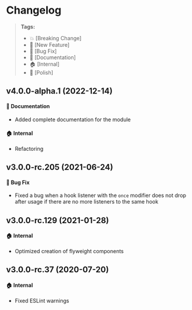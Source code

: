 Changelog
=========

> **Tags:**
> - :boom:       [Breaking Change]
> - :rocket:     [New Feature]
> - :bug:        [Bug Fix]
> - :memo:       [Documentation]
> - :house:      [Internal]
> - :nail_care:  [Polish]

## v4.0.0-alpha.1 (2022-12-14)

#### :memo: Documentation

* Added complete documentation for the module

#### :house: Internal

* Refactoring

## v3.0.0-rc.205 (2021-06-24)

#### :bug: Bug Fix

* Fixed a bug when a hook listener with the `once` modifier does not drop after usage if there are no more listeners to the same hook

## v3.0.0-rc.129 (2021-01-28)

#### :house: Internal

* Optimized creation of flyweight components

## v3.0.0-rc.37 (2020-07-20)

#### :house: Internal

* Fixed ESLint warnings
